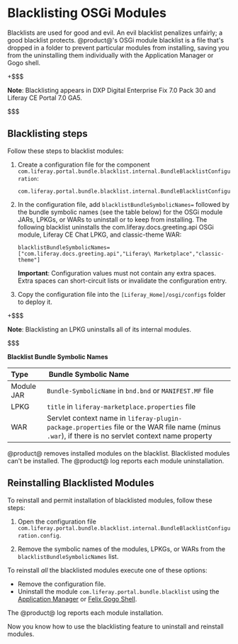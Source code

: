 # Blacklisting OSGi Modules [](id=blacklisting-osgi-modules)

Blacklists are used for good and evil. An evil blacklist penalizes unfairly; a
good blacklist protects. @product@'s OSGi module blacklist is a file that's
dropped in a folder to prevent particular modules from installing, saving you
from the uninstalling them individually with the Application Manager or Gogo
shell. 

+$$$

**Note**: Blacklisting appears in DXP Digital Enterprise Fix 7.0 Pack 30 and
Liferay CE Portal 7.0 GA5.

$$$

## Blacklisting steps

Follow these steps to blacklist modules:

1.  Create a configuration file for the component 
    `com.liferay.portal.bundle.blacklist.internal.BundleBlacklistConfiguration`:

        com.liferay.portal.bundle.blacklist.internal.BundleBlacklistConfiguration.config

2.  In the configuration file, add `blacklistBundleSymbolicNames=` followed by
    the bundle symbolic names (see the table below) for the OSGi module JARs, LPKGs, or WARs to uninstall or to keep from installing. The following blacklist uninstalls the com.liferay.docs.greeting.api OSGi module, Liferay CE Chat LPKG, and classic-theme WAR:

        blacklistBundleSymbolicNames=["com.liferay.docs.greeting.api","Liferay\ Marketplace","classic-theme"]
        
    **Important**: Configuration values must not contain any extra spaces. Extra
    spaces can short-circuit lists or invalidate the configuration entry.

3.  Copy the configuration file into the 
    `[Liferay_Home]/osgi/configs` folder to deploy it. 

+$$$

**Note**: Blacklisting an LPKG uninstalls all of its internal modules. 

$$$

**Blacklist Bundle Symbolic Names**

Type |  &nbsp;Bundle Symbolic Name | 
:--------- | :--------------|
 Module JAR | `Bundle-SymbolicName` in `bnd.bnd` or `MANIFEST.MF` file |
 LPKG | `title` in `liferay-marketplace.properties` file |
 WAR | Servlet context name in `liferay-plugin-package.properties` file or the WAR file name (minus `.war`), if there is no servlet context name property | 

@product@ removes installed modules on the blacklist. Blacklisted modules can't
be installed. The @product@ log reports each module uninstallation.

## Reinstalling Blacklisted Modules

To reinstall and permit installation of blacklisted modules, follow these steps:

1.  Open the configuration file
    `com.liferay.portal.bundle.blacklist.internal.BundleBlacklistConfiguration.config`.

2.  Remove the symbolic names of the modules, LPKGs, or WARs from the
    `blacklistBundleSymbolicNames` list.

To reinstall *all* the blacklisted modules execute one of these options:

-   Remove the configuration file.
-   Uninstall the module `com.liferay.portal.bundle.blacklist` using the
    [Application Manager](/discover/portal/-/knowledge_base/7-0/managing-and-configuring-apps#using-the-app-manager)
    or
    [Felix Gogo Shell](/develop/reference/-/knowledge_base/7-0/using-the-felix-gogo-shell).

The @product@ log reports each module installation. 

Now you know how to use the blacklisting feature to uninstall and reinstall
modules.
